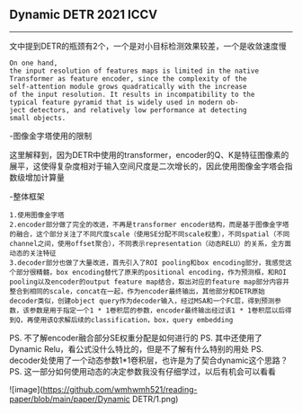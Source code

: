 ## Dynamic DETR 2021 ICCV
***

文中提到DETR的瓶颈有2个，一个是对小目标检测效果较差，一个是收敛速度慢

    On one hand,
    the input resolution of features maps is limited in the native
    Transformer as feature encoder, since the complexity of the
    self-attention module grows quadratically with the increase
    of the input resolution. It results in incompatibility to the
    typical feature pyramid that is widely used in modern ob-
    ject detectors, and relatively low performance at detecting
    small objects. 

-图像金字塔使用的限制

这里解释到，因为DETR中使用的transformer，encoder的Q、K是特征图像素的展平，这使得复杂度相对于输入空间尺度是二次增长的，因此使用图像金字塔会指数级增加计算量

-整体框架

    1.使用图像金字塔
    2.encoder部分做了完全的改进，不再是transformer encoder结构，而是基于图像金字塔的融合，这个部分关注了不同尺度scale（使用SE分配不同scale权重），不同spatial（不同channel之间，使用offset聚合），不同表示representation（动态RELU）的关系，全方面动态的关注特征
    3.decoder部分也做了大量改进，首先引入了ROI pooling和box encoding部分，我感觉这个部分很精髓，box encoding替代了原来的positional encoding，作为预测框，和ROI pooling以及encoder的output feature map结合，取出对应的feature map部分内容并整合到相同的scale，concat在一起，作为encoder最终输出，其他部分和DETR原始decoder类似，创建object query作为decoder输入，经过MSA和一个FC层，得到预测参数，该参数是用于指定一个1 * 1卷积层的参数，encoder最终输出经过该1 * 1卷积层以后得到Q，再使用该Q求解后续的classification，box，query embedding



PS. 不了解encoder融合部分SE权重分配是如何进行的
PS. 其中还使用了Dynamic Relu，看公式没什么特比的，但是不了解有什么特别的用处
PS. decoder处使用了一个动态参数1*1卷积层，也许是为了契合dynamic这个思路？
PS. 这一部分如何使用动态的决定参数我没有仔细学过，以后有机会可以看看





![image](https://github.com/wmhwmh521/reading-paper/blob/main/paper/Dynamic DETR/1.png)



